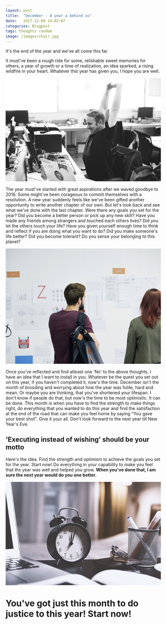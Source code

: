 ```yaml
---
layout: post
title:  "December - A year a behind us"
date:   2017-12-09 14:02:07
categories: Blogpost
tags: thoughts random
image: /images/chair.jpg
---
```

It's the end of the year and we've all come this far.

It must've been a rough ride for some, relishable sweet memories for others, a year of growth or a time of realization, an idea sparked, a rising wildfire in your heart. Whatever this year has given you, I hope you are well.

![Aspiration and achievement](/images/adult.jpg)

The year must've started with great aspirations after we waved goodbye to 2016. Some might've been corageous to commit themselves with a resolution. A new year suddenly feels like we've been gifted another opportunity to write another chapter of our own. But let's look back and see what we've done with the last chapter. Were there any goals you set for the year? Did you become a better person or pick up any new skill? Have you made any friends among strangers and touched each others lives? Did you let the others touch your life? Have you given yourself enough time to think and reflect if you are doing what you want to do? Did you make someone's life better? Did you become tolerant? Do you sense your belonging to this planet?

![Thought](/images/brainstorming.jpg)

Once you've reflected and find atleast one 'No' to the above thoughts, I have an idea that I want to install in you. Whatever be the quest you set out on this year, if you haven't completed it, now's the time. December isn't the month of brooding and worrying about how the year was futile, hard and mean. Or maybe you are thinking, that you've shortened your lifespan. I don't know if people do that, but now's the time to be most optimistic. It can be done. This month is when you have to find the strength to make things right, do everything that you wanted to do this year and find the satisfaction at the end of the road that can make you feel home by saying "You gave your best shot". Give it your all. Don't look forward to the next year till New Year's Eve. 
<h2>'Executing instead of wishing' should be your motto</h2>
Here's the idea. Find the strength and optimism to achieve the goals you set for the year. Start now! Do everything in your capability to make you feel that ths year was well and helped you grow. <b>When you've done that, I am sure the next year would do you one better.</b>

![Time](/images/time.jpg)

<h1>You've got just this month to do justice to this year! Start now!</h1>
